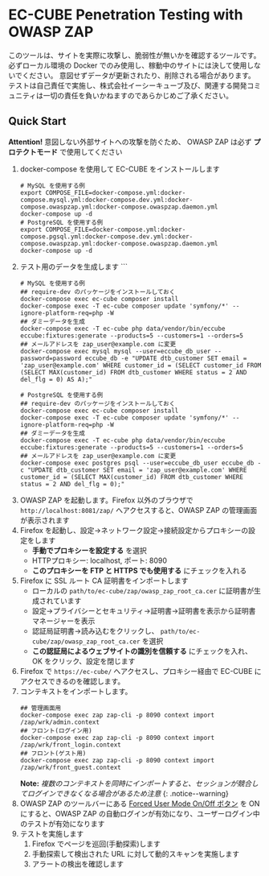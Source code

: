 # EC-CUBE Penetration Testing with OWASP ZAP

このツールは、サイトを実際に攻撃し、脆弱性が無いかを確認するツールです。
必ずローカル環境の Docker でのみ使用し、稼動中のサイトには決して使用しないでください。
意図せずデータが更新されたり、削除される場合があります。
テストは自己責任で実施し、株式会社イーシーキューブ及び、関連する開発コミュニティは一切の責任を負いかねますのであらかじめご了承ください。

## Quick Start

**Attention!** 意図しない外部サイトへの攻撃を防ぐため、 OWASP ZAP は必ず **プロテクトモード** で使用してください

1. docker-compose を使用して EC-CUBE をインストールします
    ```shell
    # MySQL を使用する例
    export COMPOSE_FILE=docker-compose.yml:docker-compose.mysql.yml:docker-compose.dev.yml:docker-compose.owaspzap.yml:docker-compose.owaspzap.daemon.yml
    docker-compose up -d
    # PostgreSQL を使用する例
    export COMPOSE_FILE=docker-compose.yml:docker-compose.pgsql.yml:docker-compose.dev.yml:docker-compose.owaspzap.yml:docker-compose.owaspzap.daemon.yml
    docker-compose up -d
1. テスト用のデータを生成します    ```
    ```shell
    # MySQL を使用する例
    ## require-dev のパッケージをインストールしておく
    docker-compose exec ec-cube composer install
    docker-compose exec -T ec-cube composer update 'symfony/*' --ignore-platform-req=php -W
    ## ダミーデータを生成
    docker-compose exec -T ec-cube php data/vendor/bin/eccube eccube:fixtures:generate --products=5 --customers=1 --orders=5
    ## メールアドレスを zap_user@example.com に変更
    docker-compose exec mysql mysql --user=eccube_db_user --password=password eccube_db -e "UPDATE dtb_customer SET email = 'zap_user@example.com' WHERE customer_id = (SELECT customer_id FROM (SELECT MAX(customer_id) FROM dtb_customer WHERE status = 2 AND del_flg = 0) AS A);"

    # PostgreSQL を使用する例
    ## require-dev のパッケージをインストールしておく
    docker-compose exec ec-cube composer install
    docker-compose exec -T ec-cube composer update 'symfony/*' --ignore-platform-req=php -W
    ## ダミーデータを生成
    docker-compose exec -T ec-cube php data/vendor/bin/eccube eccube:fixtures:generate --products=5 --customers=1 --orders=5
    ## メールアドレスを zap_user@example.com に変更
    docker-compose exec postgres psql --user=eccube_db_user eccube_db -c "UPDATE dtb_customer SET email = 'zap_user@example.com' WHERE customer_id = (SELECT MAX(customer_id) FROM dtb_customer WHERE status = 2 AND del_flg = 0);"
    ```
1. OWASP ZAP を起動します。Firefox 以外のブラウザで `http://localhost:8081/zap/` へアクセスすると、OWASP ZAP の管理画面が表示されます
1. Firefox を起動し、設定→ネットワーク設定→接続設定からプロキシーの設定をします
   - **手動でプロキシーを設定する** を選択
   - HTTPプロキシー: localhost, ポート: 8090
   - **このプロキシーを FTP と HTTPS でも使用する** にチェックを入れる
1. Firefox に SSL ルート CA 証明書をインポートします
   - ローカルの `path/to/ec-cube/zap/owasp_zap_root_ca.cer` に証明書が生成されています
   - 設定→プライバシーとセキュリティ→証明書→証明書を表示から証明書マネージャーを表示
   - 認証局証明書→読み込むをクリックし、 `path/to/ec-cube/zap/owasp_zap_root_ca.cer` を選択
   - **この認証局によるウェブサイトの識別を信頼する** にチェックを入れ、 OK をクリック、設定を閉じます
1. Firefox で `https://ec-cube/` へアクセスし、プロキシー経由で EC-CUBE にアクセスできるのを確認します。
1. コンテキストをインポートします。
    ```shell
    ## 管理画面用
    docker-compose exec zap zap-cli -p 8090 context import /zap/wrk/admin.context
    ## フロント(ログイン用)
    docker-compose exec zap zap-cli -p 8090 context import /zap/wrk/front_login.context
    ## フロント(ゲスト用)
    docker-compose exec zap zap-cli -p 8090 context import /zap/wrk/front_guest.context
    ```
   **Note:** *複数のコンテキストを同時にインポートすると、セッションが競合してログインできなくなる場合があるため注意*
   {: .notice--warning}
1. OWASP ZAP のツールバーにある [Forced User Mode On/Off ボタン](https://www.zaproxy.org/docs/desktop/ui/tltoolbar/#--forced-user-mode-on--off) を ON にすると、OWASP ZAP の自動ログインが有効になり、ユーザーログイン中のテストが有効になります
1. テストを実施します
   1. Firefox でページを巡回(手動探索)します
   1. 手動探索して検出された URL に対して動的スキャンを実施します
   1. アラートの検出を確認します
